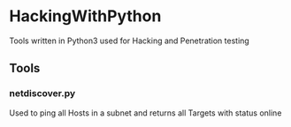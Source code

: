 # HackingWithPython
Tools written in Python3 used for Hacking and Penetration testing

## Tools
### netdiscover.py
Used to ping all Hosts in a subnet and returns all Targets with status online

